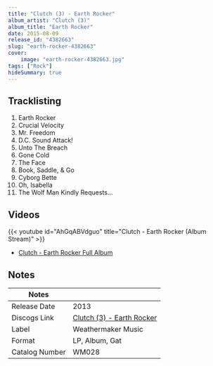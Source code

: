 ```yaml
---
title: "Clutch (3) - Earth Rocker"
album_artist: "Clutch (3)"
album_title: "Earth Rocker"
date: 2015-08-09
release_id: "4382663"
slug: "earth-rocker-4382663"
cover:
    image: "earth-rocker-4382663.jpg"
tags: ["Rock"]
hideSummary: true
---
```


## Tracklisting
1. Earth Rocker
2. Crucial Velocity
3. Mr. Freedom
4. D.C. Sound Attack!
5. Unto The Breach
6. Gone Cold
7. The Face
8. Book, Saddle, & Go
9. Cyborg Bette
10. Oh, Isabella
11. The Wolf Man Kindly Requests...

## Videos
{{< youtube id="AhGqABVdguo" title="Clutch - Earth Rocker  (Album Stream)" >}}
- [Clutch - Earth Rocker Full Album](https://www.youtube.com/watch?v=YrfZdv4PEXI)

## Notes

| Notes          |             |
| ---------------| ----------- |
| Release Date   | 2013 |
| Discogs Link   | [Clutch (3) - Earth Rocker](https://www.discogs.com/release/4382663) |
| Label          | Weathermaker Music |
| Format         | LP, Album, Gat |
| Catalog Number | WM028 |

